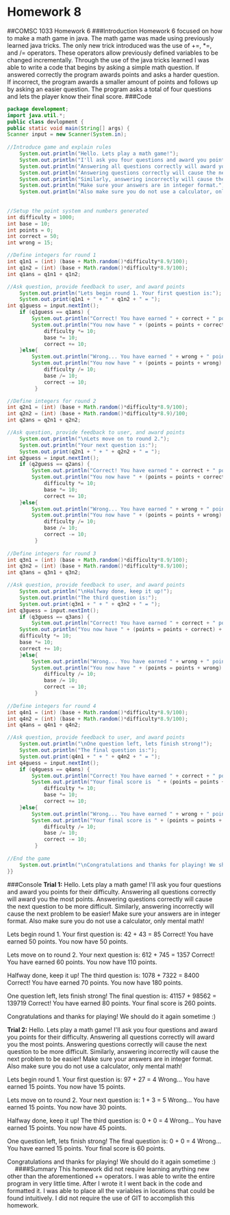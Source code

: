 # Homework 8

##COMSC 1033 Homework 6
###Introduction
	Homework 6 focused on how to make a math game in java. The math game was made using previously learned java
	tricks. The only new trick introduced was the use of +=, *=, and /= operators. These operators allow 
	previously defined variables to be changed incrementally. Through the use of the java tricks learned I was
	able to write a code that begins by asking a simple math question. If answered correctly the program awards
	points and asks a harder question. If incorrect, the program awards a smaller amount of points and follows 
	up by asking an easier question. The program asks a total of four questions and lets the player know their 
	final score.
###Code
```java
package development;
import java.util.*;
public class devlopment {
public static void main(String[] args) {
Scanner input = new Scanner(System.in);
	
//Introduce game and explain rules	
	System.out.println("Hello. Lets play a math game!");
	System.out.println("I'll ask you four questions and award you points for their difficulty.");
	System.out.println("Answering all questions correctly will award you the most points.");
	System.out.println("Answering questions correctly will cause the next question to be more difficult.");
	System.out.println("Similarly, answering incorrectly will cause the next problem to be easier!");
	System.out.println("Make sure your answers are in integer format.");
	System.out.println("Also make sure you do not use a calculator, only mental math!\n");
	
	
//Setup the point system and numbers generated
int difficulty = 1000;
int base = 10;
int points = 0;
int correct = 50;
int wrong = 15;

//Define integers for round 1
int q1n1 = (int) (base + Math.random()*difficulty*8.9/100);
int q1n2 = (int) (base + Math.random()*difficulty*8.9/100);
int q1ans = q1n1 + q1n2;

//Ask question, provide feedback to user, and award points
	System.out.println("Lets begin round 1. Your first question is:");
	System.out.print(q1n1 + " + " + q1n2 + " = ");
int q1guess = input.nextInt();
	if (q1guess == q1ans) {
		System.out.println("Correct! You have earned " + correct + " points.");
		System.out.println("You now have " + (points = points + correct) + " points.");
			difficulty *= 10;
			base *= 10;
			correct += 10;
	}else{
		System.out.println("Wrong... You have earned " + wrong + " points.");
		System.out.println("You now have " + (points = points + wrong) + " points.");
			difficulty /= 10;
			base /= 10;
			correct -= 10;
		 }

//Define integers for round 2
int q2n1 = (int) (base + Math.random()*difficulty*8.9/100);
int q2n2 = (int) (base + Math.random()*difficulty*8.9)/100;
int q2ans = q2n1 + q2n2;

//Ask question, provide feedback to user, and award points
	System.out.println("\nLets move on to round 2.");
	System.out.println("Your next question is:");
	System.out.print(q2n1 + " + " + q2n2 + " = ");
int q2guess = input.nextInt();
	if (q2guess == q2ans) {
		System.out.println("Correct! You have earned " + correct + " points.");
		System.out.println("You now have " + (points = points + correct) + " points.");
			difficulty *= 10;
			base *= 10;
			correct += 10;
	}else{
		System.out.println("Wrong... You have earned " + wrong + " points.");
		System.out.println("You now have " + (points = points + wrong) + " points.");
			difficulty /= 10;
			base /= 10;
			correct -= 10;
		 }
		 
//Define integers for round 3
int q3n1 = (int) (base + Math.random()*difficulty*8.9/100);
int q3n2 = (int) (base + Math.random()*difficulty*8.9/100);
int q3ans = q3n1 + q3n2;

//Ask question, provide feedback to user, and award points
	System.out.println("\nHalfway done, keep it up!");
	System.out.println("The third question is:");
	System.out.print(q3n1 + " + " + q3n2 + " = ");
int q3guess = input.nextInt();
	if (q3guess == q3ans) {
		System.out.println("Correct! You have earned " + correct + " points.");
	System.out.println("You now have " + (points = points + correct) + " points.");
	difficulty *= 10;
	base *= 10;
	correct += 10;
	}else{
		System.out.println("Wrong... You have earned " + wrong + " points.");
		System.out.println("You now have " + (points = points + wrong) + " points.");
			difficulty /= 10;
			base /= 10;
			correct -= 10;
		 }
	
//Define integers for round 4	
int q4n1 = (int) (base + Math.random()*difficulty*8.9/100);
int q4n2 = (int) (base + Math.random()*difficulty*8.9/100);
int q4ans = q4n1 + q4n2;

//Ask question, provide feedback to user, and award points
	System.out.println("\nOne question left, lets finish strong!");
	System.out.println("The final question is:");
	System.out.print(q4n1 + " + " + q4n2 + " = ");
int q4guess = input.nextInt();
	if (q4guess == q4ans) {
		System.out.println("Correct! You have earned " + correct + " points.");
		System.out.println("Your final score is  " + (points = points + correct) + " points.");
			difficulty *= 10;
			base *= 10;
			correct += 10;
	}else{
		System.out.println("Wrong... You have earned " + wrong + " points.");
		System.out.println("Your final score is " + (points = points + wrong) + " points.");
			difficulty /= 10;
			base /= 10;
			correct -= 10;
		 }	
		 
//End the game
	System.out.println("\nCongratulations and thanks for playing! We should do it again sometime :)");
}}
```

###Console
**Trial 1:**
Hello. Lets play a math game!
I'll ask you four questions and award you points for their difficulty.
Answering all questions correctly will award you the most points.
Answering questions correctly will cause the next question to be more difficult.
Similarly, answering incorrectly will cause the next problem to be easier!
Make sure your answers are in integer format.
Also make sure you do not use a calculator, only mental math!

Lets begin round 1. Your first question is:
42 + 43 = 85
Correct! You have earned 50 points.
You now have 50 points.

Lets move on to round 2.
Your next question is:
612 + 745 = 1357
Correct! You have earned 60 points.
You now have 110 points.

Halfway done, keep it up!
The third question is:
1078 + 7322 = 8400
Correct! You have earned 70 points.
You now have 180 points.

One question left, lets finish strong!
The final question is:
41157 + 98562 = 139719
Correct! You have earned 80 points.
Your final score is  260 points.

Congratulations and thanks for playing! We should do it again sometime :)

**Trial 2:**
Hello. Lets play a math game!
I'll ask you four questions and award you points for their difficulty.
Answering all questions correctly will award you the most points.
Answering questions correctly will cause the next question to be more difficult.
Similarly, answering incorrectly will cause the next problem to be easier!
Make sure your answers are in integer format.
Also make sure you do not use a calculator, only mental math!

Lets begin round 1. Your first question is:
97 + 27 = 4
Wrong... You have earned 15 points.
You now have 15 points.

Lets move on to round 2.
Your next question is:
1 + 3 = 5
Wrong... You have earned 15 points.
You now have 30 points.

Halfway done, keep it up!
The third question is:
0 + 0 = 4
Wrong... You have earned 15 points.
You now have 45 points.

One question left, lets finish strong!
The final question is:
0 + 0 = 4
Wrong... You have earned 15 points.
Your final score is 60 points.

Congratulations and thanks for playing! We should do it again sometime :)
 
####Summary
	This homework did not require learning anything new other than the aforementioned += operators. I was
	able to write the entire program in very little time. After I wrote it I went back in the code and
	formatted it. I was able to place all the variables in locations that could be found intuitively. I 
	did not require the use of GIT to accomplish this homework.

